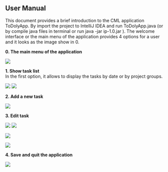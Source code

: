 ## User Manual  

This document provides a brief introduction to the CML application ToDolyApp. By import the project to IntelliJ IDEA and run ToDolyApp.java (or by compile java files in terminal or run java -jar ip-1.0.jar ). The welcome interface or the main menu of the application provides 4 options for a user and it looks as the image show in 0.  




**0. The main menu of the application**   
 
 ![](./figures/um0.png)

 **1. Show task list**  
In the first option, it allows to display the tasks by date or by project groups.   

   ![](./figures/um11.png) 
   ![](./figures/um12.png)
        

**2. Add a new task**  

   ![](./figures/um2.png)

**3. Edit task**  

   ![](./figures/um31.png)
   ![](./figures/um311.png)

   ![](./figures/um32.png)

   ![](./figures/um33.png)

**4. Save and quit the application**   

   ![](./figures/um340.png)